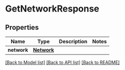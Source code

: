 # GetNetworkResponse

## Properties
Name | Type | Description | Notes
------------ | ------------- | ------------- | -------------
**network** | [**Network**](Network.md) |  | 

[[Back to Model list]](../README.md#documentation-for-models) [[Back to API list]](../README.md#documentation-for-api-endpoints) [[Back to README]](../README.md)


